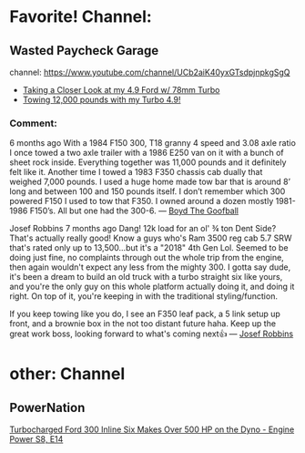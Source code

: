 # Favorite! Channel:
## Wasted Paycheck Garage
channel: https://www.youtube.com/channel/UCb2aiK40yxGTsdpjnpkgSgQ
- [Taking a Closer Look at my 4.9 Ford w/ 78mm Turbo](https://youtu.be/eNYPgm45W4w)
- [Towing 12,000 pounds with my Turbo 4.9!](https://youtu.be/leUwHonMGgY)

### Comment:

6 months ago
With a 1984 F150 300, T18 granny 4 speed and 3.08 axle ratio I once towed a two axle trailer with a 1986 E250 van on it with a bunch of sheet rock inside. Everything together was 11,000 pounds and it definitely felt like it. Another time I towed a 1983 F350 chassis cab dually that weighed 7,000 pounds. I used a huge home made tow bar that is around 8’ long and between 100 and 150 pounds itself. I don’t remember which 300 powered F150 I used to tow that F350. I owned around a dozen mostly 1981-1986 F150’s. All but one had the 300-6.
— [Boyd The Goofball](https://www.youtube.com/watch?v=leUwHonMGgY&lc=UgzXJSZqT4yXlTECKah4AaABAg)

Josef Robbins
7 months ago
Dang!  12k load for an ol'  ¾ ton Dent Side?  That's actually really good!  Know a guys who's Ram 3500 reg cab 5.7 SRW that's rated only up to 13,500...but it's a "2018" 4th Gen Lol.  Seemed to be doing just fine, no complaints through out the whole trip from the engine, then again wouldn't expect any less from the mighty 300.   I gotta say dude, it's been a dream to build an old truck with a turbo straight six like yours, and you're the only guy on this whole platform actually doing it, and doing it right.  On top of it, you're keeping in with the traditional styling/function.   

If you keep towing like you do, I see an F350 leaf pack, a 5 link setup up front, and a brownie box in the not too distant future haha. Keep up the great work boss, looking forward to what's coming next👍
— [Josef Robbins](https://www.youtube.com/watch?v=leUwHonMGgY&lc=UgzMb7XU0xob1KQ0wAd4AaABAg)

# other: Channel
## PowerNation
[Turbocharged Ford 300 Inline Six Makes Over 500 HP on the Dyno - Engine Power S8, E14](https://youtu.be/SZoV6E5DDXI)
